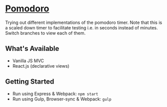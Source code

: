 # [Pomodoro]()

Trying out different implementations of the pomodoro timer. Note that this is a scaled down timer to facilitate testing i.e. in seconds instead of minutes. Switch branches to view each of them.

## What's Available
- Vanilla JS MVC
- React.js (declarative views)

## Getting Started
- Run using Express & Webpack: `npm start`
- Run using Gulp, Browser-sync & Webpack: `gulp`
